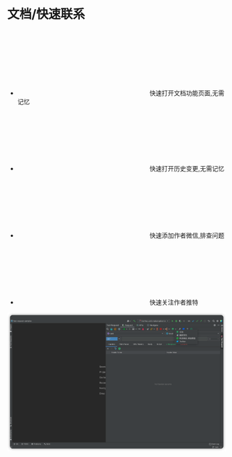 # 文档/快速联系

- <svg class="icon svg-icon" aria-hidden="true"><use xlink:href="#icon-wendang"></use></svg> 快速打开文档功能页面,无需记忆
- <svg class="icon svg-icon" aria-hidden="true"><use xlink:href="#icon-changelog"></use></svg> 快速打开历史变更,无需记忆
- <svg class="icon svg-icon" aria-hidden="true"><use xlink:href="#icon-weixin"></use></svg> 快速添加作者微信,排查问题
- <svg class="icon svg-icon" aria-hidden="true"><use xlink:href="#icon-twitter"></use></svg> 快速关注作者推特

![docAndContact](../../.vuepress/public/img/docAndContact.png)
